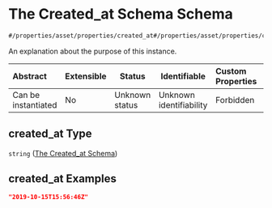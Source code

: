 # The Created_at Schema Schema

```txt
#/properties/asset/properties/created_at#/properties/asset/properties/created_at
```

An explanation about the purpose of this instance.


| Abstract            | Extensible | Status         | Identifiable            | Custom Properties | Additional Properties | Access Restrictions | Defined In                                                                           |
| :------------------ | ---------- | -------------- | ----------------------- | :---------------- | --------------------- | ------------------- | ------------------------------------------------------------------------------------ |
| Can be instantiated | No         | Unknown status | Unknown identifiability | Forbidden         | Allowed               | none                | [quote_schema.schema.json\*](../out/quote_schema.schema.json "open original schema") |

## created_at Type

`string` ([The Created_at Schema](quote_schema-properties-the-asset-schema-properties-the-created_at-schema.md))

## created_at Examples

```json
"2019-10-15T15:56:46Z"
```

